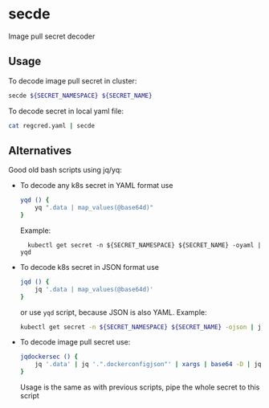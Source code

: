 # secde

Image pull secret decoder

## Usage

To decode image pull secret in cluster:

```bash
secde ${SECRET_NAMESPACE} ${SECRET_NAME}
```

To decode secret in local yaml file:

```bash
cat regcred.yaml | secde
```

## Alternatives

Good old bash scripts using jq/yq:
- To decode any k8s secret in YAML format use
    ```bash
    yqd () {
        yq ".data | map_values(@base64d)"
    }
    ```
  Example:
  ```
    kubectl get secret -n ${SECRET_NAMESPACE} ${SECRET_NAME} -oyaml | yqd
  ```
- To decode k8s secret in JSON format use
    ```bash
    jqd () {
        jq '.data | map_values(@base64d)'
    }
    ```
    or use `yqd` script, because JSON is also YAML.
    Example:
    ```bash
    kubectl get secret -n ${SECRET_NAMESPACE} ${SECRET_NAME} -ojson | jqd
    ```
- To decode image pull secret use:
    ```bash
    jqdockersec () {
        jq '.data' | jq '.".dockerconfigjson"' | xargs | base64 -D | jq
    }
    ```
    Usage is the same as with previous scripts, pipe the whole secret to this script
